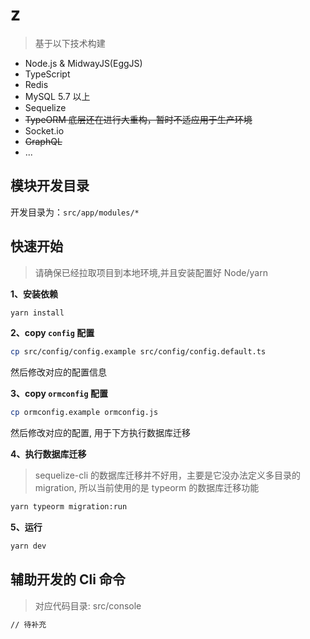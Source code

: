 # z
> 基于以下技术构建
- Node.js & MidwayJS(EggJS)
- TypeScript
- Redis
- MySQL 5.7 以上
- Sequelize
- <del> TypeORM 底层还在进行大重构，暂时不适应用于生产环境</del>
- Socket.io
- <del>GraphQL<del>
- ...

## 模块开发目录
开发目录为：`src/app/modules/*`

## 快速开始
> 请确保已经拉取项目到本地环境,并且安装配置好 Node/yarn

**1、安装依赖**
```bash
yarn install
```

**2、copy `config` 配置**
```bash
cp src/config/config.example src/config/config.default.ts
```
然后修改对应的配置信息

**3、copy `ormconfig` 配置**
```bash
cp ormconfig.example ormconfig.js
```
然后修改对应的配置, 用于下方执行数据库迁移

**4、执行数据库迁移**
>sequelize-cli 的数据库迁移并不好用，主要是它没办法定义多目录的 migration, 所以当前使用的是 typeorm 的数据库迁移功能
```bash
yarn typeorm migration:run
```

**5、运行**
```bash
yarn dev
```

## 辅助开发的 Cli 命令
> 对应代码目录: src/console

```bash
// 待补充
```
